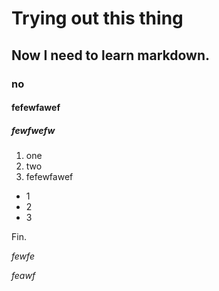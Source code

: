 # Trying out this thing

## Now I need to learn markdown.

### no

#### fefewfawef

##### fewfwefw

1. one
2. two
3. fefewfawef

- 1
- 2
- 3

Fin.

*fewfe*

_feawf_
